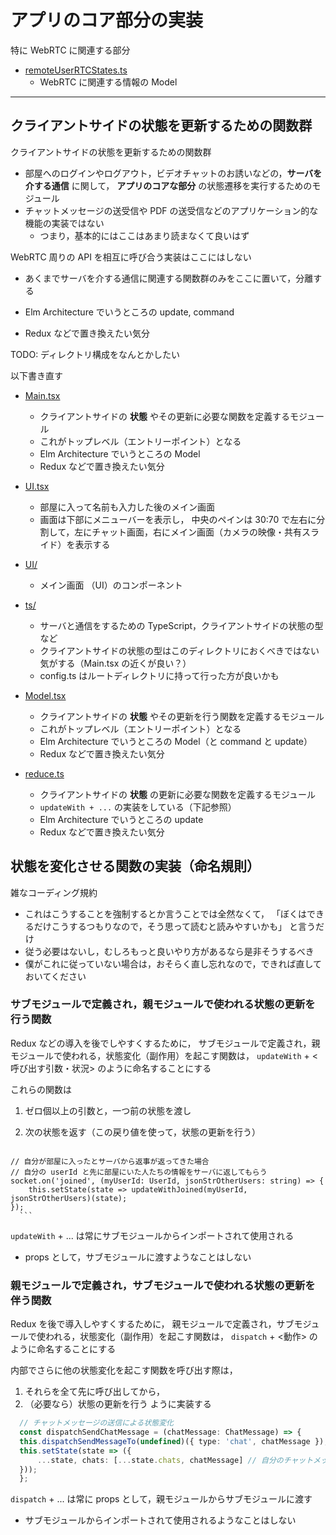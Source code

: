 # アプリのコア部分の実装

特に WebRTC に関連する部分

- [remoteUserRTCStates.ts](remoteUserRTCStates.ts)
  - WebRTC に関連する情報の Model



---

## クライアントサイドの状態を更新するための関数群

クライアントサイドの状態を更新するための関数群
- 部屋へのログインやログアウト，ビデオチャットのお誘いなどの，**サーバを介する通信** に関して，
  **アプリのコアな部分** の状態遷移を実行するためのモジュール
- チャットメッセージの送受信や PDF の送受信などのアプリケーション的な機能の実装ではない
  - つまり，基本的にはここはあまり読まなくて良いはず


WebRTC 周りの API を相互に呼び合う実装はここにはしない
- あくまでサーバを介する通信に関連する関数群のみをここに置いて，分離する


- Elm Architecture でいうところの update, command
- Redux などで置き換えたい気分



TODO: ディレクトリ構成をなんとかしたい


以下書き直す



- [Main.tsx](Main.tsx)
    - クライアントサイドの **状態** やその更新に必要な関数を定義するモジュール
    - これがトップレベル（エントリーポイント）となる
	- Elm Architecture でいうところの Model
    - Redux などで置き換えたい気分
	


- [UI.tsx](Main.tsx)
    - 部屋に入って名前も入力した後のメイン画面
    - 画面は下部にメニューバーを表示し，
	  中央のペインは 30:70 で左右に分割して，左にチャット画面，右にメイン画面（カメラの映像・共有スライド）を表示する
  

- [UI/](components)
    - メイン画面 （UI）のコンポーネント

- [ts/](ts)
    - サーバと通信をするための TypeScript，クライアントサイドの状態の型など
	- クライアントサイドの状態の型はこのディレクトリにおくべきではない気がする（Main.tsx の近くが良い？）
	- config.ts はルートディレクトリに持って行った方が良いかも
	

- [Model.tsx](Model.tsx)
    - クライアントサイドの **状態** やその更新を行う関数を定義するモジュール
    - これがトップレベル（エントリーポイント）となる
	- Elm Architecture でいうところの Model（と command と update）
    - Redux などで置き換えたい気分


- [reduce.ts](reduce.ts)
    - クライアントサイドの **状態** の更新に必要な関数を定義するモジュール
    - `updateWith + ...` の実装をしている（下記参照）
	- Elm Architecture でいうところの update
    - Redux などで置き換えたい気分





## 状態を変化させる関数の実装（命名規則）

雑なコーディング規約
- これはこうすることを強制するとか言うことでは全然なくて，
  「ぼくはできるだけこうするつもりなので，そう思って読むと読みやすいかも」
  と言うだけ
- 従う必要はないし，むしろもっと良いやり方があるなら是非そうするべき
- 僕がこれに従っていない場合は，おそらく直し忘れなので，できれば直しておいてください



### サブモジュールで定義され，親モジュールで使われる状態の更新を行う関数

   Redux などの導入を後でしやすくするために，
   サブモジュールで定義され，親モジュールで使われる，状態変化（副作用）を起こす関数は，
   `updateWith` + <呼び出す引数・状況> のように命名することにする

   これらの関数は
   1. ゼロ個以上の引数と，一つ前の状態を渡し
   2. 次の状態を返す（この戻り値を使って，状態の更新を行う）

      ```typescript
	// 自分が部屋に入ったとサーバから返事が返ってきた場合
	// 自分の userId と先に部屋にいた人たちの情報をサーバに返してもらう
	socket.on('joined', (myUserId: UserId, jsonStrOtherUsers: string) => {
	    this.setState(state => updateWithJoined(myUserId, jsonStrOtherUsers)(state);
	});
      ```

   
   `updateWith` + ... は常にサブモジュールからインポートされて使用される
   - props として，サブモジュールに渡すようなことはしない

### 親モジュールで定義され，サブモジュールで使われる状態の更新を伴う関数

   Redux を後で導入しやすくするために，
   親モジュールで定義され，サブモジュールで使われる，状態変化（副作用）を起こす関数は，
   `dispatch` + <動作> のように命名することにする
 
   内部でさらに他の状態変化を起こす関数を呼び出す際は，
   1. それらを全て先に呼び出してから，
   2. （必要なら）状態の更新を行う
   ように実装する
 

   ```typescript
     // チャットメッセージの送信による状態変化
     const dispatchSendChatMessage = (chatMessage: ChatMessage) => {
	 this.dispatchSendMessageTo(undefined)({ type: 'chat', chatMessage }); // チャットをブロードキャスト送信
	 this.setState(state => ({
	     ...state, chats: [...state.chats, chatMessage] // 自分のチャットメッセージ一覧にも追加しておく
	 }));
     };
   ```

   `dispatch` + ... は常に props として，親モジュールからサブモジュールに渡す
   - サブモジュールからインポートされて使用されるようなことはしない









